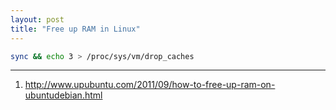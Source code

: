 ```yaml
---
layout: post
title: "Free up RAM in Linux"
---
```


```bash
sync && echo 3 > /proc/sys/vm/drop_caches
```

---
1. <http://www.upubuntu.com/2011/09/how-to-free-up-ram-on-ubuntudebian.html>
